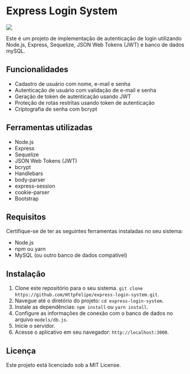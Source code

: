 # Express Login System

<img src="https://res.cloudinary.com/practicaldev/image/fetch/s--KkScstnJ--/c_imagga_scale,f_auto,fl_progressive,h_420,q_auto,w_1000/https://dev-to-uploads.s3.amazonaws.com/uploads/articles/zojuy79lo3fn3qdt7g6p.png">

Este é um projeto de implementação de autenticação de login utilizando Node.js, Express, Sequelize, JSON Web Tokens (JWT) e banco de dados mySQL.

## Funcionalidades

- Cadastro de usuário com nome, e-mail e senha
- Autenticação de usuário com validação de e-mail e senha
- Geração de token de autenticação usando JWT
- Proteção de rotas restritas usando token de autenticação
- Criptografia de senha com bcrypt

## Ferramentas utilizadas
- Node.js
- Express
- Sequelize
- JSON Web Tokens (JWT)
- bcrypt
- Handlebars
- body-parser
- express-session
- cookie-parser
- Bootstrap

## Requisitos

Certifique-se de ter as seguintes ferramentas instaladas no seu sistema:

- Node.js
- npm ou yarn
- MySQL (ou outro banco de dados compatível)

## Instalação

1. Clone este repositório para o seu sistema. `git clone https://github.com/HttpFelipe/express-login-system.git`.
2. Navegue até o diretório do projeto: `cd express-login-system`.
3. Instale as dependências: `npm install` ou `yarn install`.
4. Configure as informações de conexão com o banco de dados no arquivo `models/db.js`.
5. Inicie o servidor.
6. Acesse o aplicativo em seu navegador: `http://localhost:3000`.

## Licença

Este projeto está licenciado sob a MIT License.
